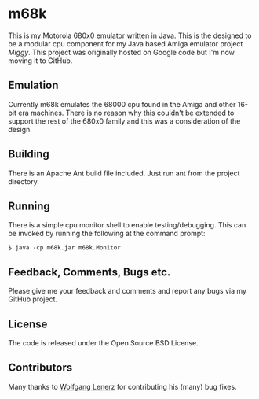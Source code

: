m68k
====

This is my Motorola 680x0 emulator written in Java. This is the designed to be a modular cpu component for my Java based Amiga emulator project *Miggy*.  This project was originally hosted on Google code but I'm now moving it to GitHub.

Emulation
---------

Currently m68k emulates the 68000 cpu found in the Amiga and other 16-bit era machines. There is no reason why this couldn't be extended to support the rest of the 680x0 family and this was a consideration of the design.

Building
--------

There is an Apache Ant build file included.  Just run ant from the project directory.


Running
-------

There is a simple cpu monitor shell to enable testing/debugging. This can be invoked by running the following at the command prompt:

	$ java -cp m68k.jar m68k.Monitor


Feedback, Comments, Bugs etc.
-----------------------------

Please give me your feedback and comments and report any bugs via my GitHub project.


License
-------
The code is released under the Open Source BSD License.


Contributors
------------
Many thanks to [Wolfgang Lenerz](https://github.com/flockermush) for contributing his (many) bug fixes.
